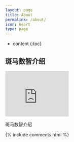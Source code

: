```yaml
---
layout: page
title: About
permalink: /about/
icon: heart
type: page
---
```


* content
{:toc}

## 斑马数智介绍

<iframe src="https://githubbadge.appspot.com/gaohaoyang?s=1" style="border: 0;height: 142px;width: 200px;overflow: hidden;" frameBorder="0"></iframe>

斑马数智介绍

{% include comments.html %}
